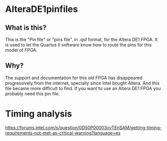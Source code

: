 # AlteraDE1pinfiles

## What is this?
This is the "Pin file" or "pins file", in .qsf format, for the Altera DE1 FPGA. It is used to let the Quartus II software know how to route the pins for this model of FPGA.

## Why?
The support and documentation for this old FPGA has disappeared progressively from the internet, specially since Intel bought Altera. And this file became more difficult to find. If you want to use an Altera DE1 FPGA you probably need this pin file. 

# Timing analysis
https://forums.intel.com/s/question/0D50P00003yyTEnSAM/getting-timing-requirements-not-met-as-critical-warning?language=es
